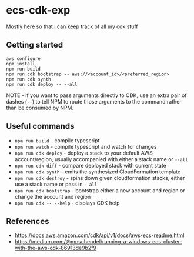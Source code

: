 # ecs-cdk-exp

Mostly here so that I can keep track of all my cdk stuff

## Getting started

```
aws configure
npm install
npm run build
npm run cdk bootstrap -- aws://<account_id>/<preferred_region>
npm run cdk synth
npm run cdk deploy -- --all
```

NOTE - if you want to pass arguments directly to CDK, use an extra pair of dashes (`--`) to tell NPM to route those arguments to the command rather than be consumed by NPM.

## Useful commands

- `npm run build` - compile typescript
- `npm run watch` - compile typescript and watch for changes
- `npm run cdk deploy` - deploy a stack to your default AWS account/region, usually accompanied with either a stack name or `--all`
- `npm run cdk diff` - compare deployed stack with current state
- `npm run cdk synth` - emits the synthesized CloudFormation template
- `npm run cdk destroy` - spins down given cloudformation stacks, either use a stack name or pass in `--all`
- `npm run cdk bootstrap` - bootstrap either a new account and region or change the account and region
- `npm run cdk -- --help` - displays CDK help

## References

- https://docs.aws.amazon.com/cdk/api/v1/docs/aws-ecs-readme.html
- https://medium.com/@mpschendel/running-a-windows-ecs-cluster-with-the-aws-cdk-86913de9b2f9
